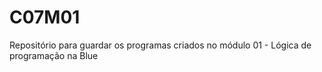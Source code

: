 # C07M01
Repositório para guardar os programas criados no módulo 01 - Lógica de programação na Blue
